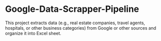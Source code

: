 # Google-Data-Scrapper-Pipeline
This project extracts data (e.g., real estate companies, travel agents, hospitals, or other business categories) from Google or other sources and organize it into Excel sheet.
